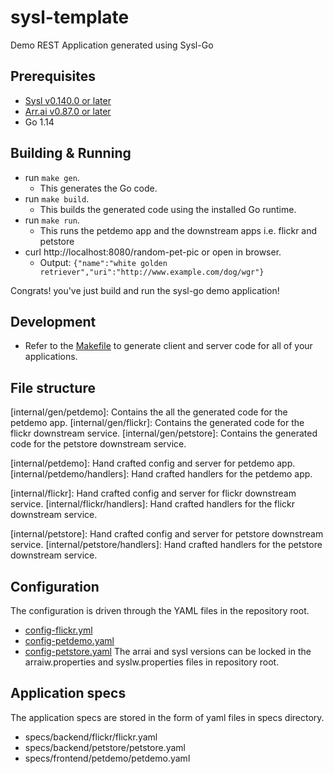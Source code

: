 # sysl-template

Demo REST Application generated using Sysl-Go

## Prerequisites

- [Sysl v0.140.0 or later ](https://sysl.io/docs/install/)
- [Arr.ai v0.87.0 or later](https://github.com/arr-ai/arrai)
- Go 1.14

## Building & Running

- run `make gen`. 
  - This generates the Go code.
- run `make build`. 
  - This builds the generated code using the installed Go runtime.
- run `make run`.
  - This runs the petdemo app and the downstream apps i.e. flickr and petstore
- curl http://localhost:8080/random-pet-pic or open in browser.
  - Output: `{"name":"white golden retriever","uri":"http://www.example.com/dog/wgr"}`

Congrats! you've just build and run the sysl-go demo application!

## Development

- Refer to the [Makefile](Makefile) to generate client and server code for all of your applications.

## File structure

[internal/gen/petdemo]: Contains the all the generated code for the petdemo app.
[internal/gen/flickr]: Contains the generated code for the flickr downstream service.
[internal/gen/petstore]: Contains the generated code for the petstore downstream service.

[internal/petdemo]: Hand crafted config and server for petdemo app.
[internal/petdemo/handlers]: Hand crafted handlers for the petdemo app.

[internal/flickr]: Hand crafted config and server for flickr downstream service.
[internal/flickr/handlers]: Hand crafted handlers for the flickr downstream service.

[internal/petstore]: Hand crafted config and server for petstore downstream service.
[internal/petstore/handlers]: Hand crafted handlers for the petstore downstream service.

## Configuration

The configuration is driven through the YAML files in the repository root.
- [config-flickr.yml](config-flickr.yml)
- [config-petdemo.yaml](config-petdemo.yaml)
- [config-petstore.yaml](config-petstore.yaml)
The arrai and sysl versions can be locked in the arraiw.properties and syslw.properties files in repository root.

## Application specs

The application specs are stored in the form of yaml files in specs directory. 
- specs/backend/flickr/flickr.yaml
- specs/backend/petstore/petstore.yaml
- specs/frontend/petdemo/petdemo.yaml

